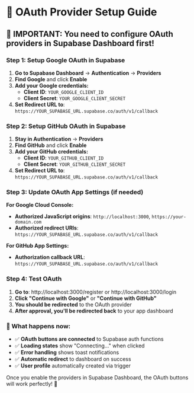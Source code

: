 # 🔐 OAuth Provider Setup Guide

## 🚨 IMPORTANT: You need to configure OAuth providers in Supabase Dashboard first!

### **Step 1: Setup Google OAuth in Supabase**

1. **Go to Supabase Dashboard** → **Authentication** → **Providers**
2. **Find Google** and click **Enable**
3. **Add your Google credentials:**
   - **Client ID**: `YOUR_GOOGLE_CLIENT_ID`
   - **Client Secret**: `YOUR_GOOGLE_CLIENT_SECRET`
4. **Set Redirect URL to**: `https://YOUR_SUPABASE_URL.supabase.co/auth/v1/callback`

### **Step 2: Setup GitHub OAuth in Supabase**

1. **Stay in Authentication** → **Providers**
2. **Find GitHub** and click **Enable**
3. **Add your GitHub credentials:**
   - **Client ID**: `YOUR_GITHUB_CLIENT_ID`
   - **Client Secret**: `YOUR_GITHUB_CLIENT_SECRET`
4. **Set Redirect URL to**: `https://YOUR_SUPABASE_URL.supabase.co/auth/v1/callback`

### **Step 3: Update OAuth App Settings (if needed)**

**For Google Cloud Console:**
- **Authorized JavaScript origins**: `http://localhost:3000`, `https://your-domain.com`
- **Authorized redirect URIs**: `https://YOUR_SUPABASE_URL.supabase.co/auth/v1/callback`

**For GitHub App Settings:**
- **Authorization callback URL**: `https://YOUR_SUPABASE_URL.supabase.co/auth/v1/callback`

### **Step 4: Test OAuth**

1. **Go to**: http://localhost:3000/register or http://localhost:3000/login
2. **Click "Continue with Google"** or **"Continue with GitHub"**
3. **You should be redirected** to the OAuth provider
4. **After approval, you'll be redirected back** to your app dashboard

### **🎯 What happens now:**

- ✅ **OAuth buttons are connected** to Supabase auth functions
- ✅ **Loading states** show "Connecting..." when clicked
- ✅ **Error handling** shows toast notifications
- ✅ **Automatic redirect** to dashboard on success
- ✅ **User profile** automatically created via trigger

Once you enable the providers in Supabase Dashboard, the OAuth buttons will work perfectly! 🚀
